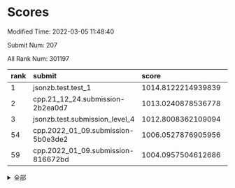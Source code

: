 # Scores

Modified Time: 2022-03-05 11:48:40

Submit Num: 207

All Rank Num: 301197

| rank |               submit               |       score        |       sigma        | pk_num |
| :--- | :--------------------------------- | :----------------- | :----------------- | :----- |
| 1    | jsonzb.test.test_1                 | 1014.8122214939839 | 0.8535847666172469 | 5819   |
| 2    | cpp.21_12_24.submission-2b2ea0d7   | 1013.0240878536778 | 0.8014847072987122 | 5819   |
| 3    | jsonzb.test.submission_level_4     | 1012.8008362109094 | 0.8010393821377252 | 5820   |
| 54   | cpp.2022_01_09.submission-5b0e3de2 | 1006.0527876905956 | 0.7397098899117999 | 5826   |
| 59   | cpp.2022_01_09.submission-816672bd | 1004.0957504612686 | 0.7193472402163369 | 5823   |


<details>
<summary>全部</summary>

| rank |                 submit                 |       score        |       sigma        | pk_num |
| :--- | :------------------------------------- | :----------------- | :----------------- | :----- |
| 1    | jsonzb.test.test_1                     | 1014.8122214939839 | 0.8535847666172469 | 5819   |
| 2    | cpp.21_12_24.submission-2b2ea0d7       | 1013.0240878536778 | 0.8014847072987122 | 5819   |
| 3    | jsonzb.test.submission_level_4         | 1012.8008362109094 | 0.8010393821377252 | 5820   |
| 4    | gobigger.level_3.submission_level_3_9  | 1011.3688540023124 | 0.7674029046431096 | 5814   |
| 5    | gobigger.level_3.submission_level_3_44 | 1011.1491442499944 | 0.7856029842789117 | 5822   |
| 6    | gobigger.level_3.submission_level_3_34 | 1011.0658917624877 | 0.7649231276995797 | 5819   |
| 7    | gobigger.level_3.submission_level_3_49 | 1011.0657431420923 | 0.7622324171475267 | 5822   |
| 8    | gobigger.level_3.submission_level_3_1  | 1011.063420485964  | 0.7786922414828115 | 5823   |
| 9    | gobigger.level_3.submission_level_3_37 | 1010.8747044955102 | 0.76366435891723   | 5819   |
| 10   | gobigger.level_3.submission_level_3_28 | 1010.7592279354028 | 0.7862809537599376 | 5819   |
| 11   | gobigger.level_3.submission_level_3_26 | 1010.7405138052728 | 0.7561964985176395 | 5826   |
| 12   | gobigger.level_3.submission_level_3_10 | 1010.539547039553  | 0.7850916850764589 | 5815   |
| 13   | gobigger.level_3.submission_level_3_6  | 1010.4980319665391 | 0.7441285071431571 | 5820   |
| 14   | gobigger.level_3.submission_level_3_14 | 1010.3691537363514 | 0.768688762266568  | 5821   |
| 15   | gobigger.level_3.submission_level_3_30 | 1010.2998387438803 | 0.7553124158915229 | 5818   |
| 16   | gobigger.level_3.submission_level_3_35 | 1010.2965923901949 | 0.7531725871938474 | 5824   |
| 17   | gobigger.level_3.submission_level_3_45 | 1010.218077207611  | 0.7511269445259418 | 5817   |
| 18   | gobigger.level_3.submission_level_3_39 | 1010.1802623744663 | 0.7471544093361243 | 5823   |
| 19   | gobigger.level_3.submission_level_3_42 | 1010.1393422912543 | 0.7669755012500675 | 5822   |
| 20   | gobigger.level_3.submission_level_3_0  | 1010.1269234972823 | 0.7471218488727692 | 5823   |
| 21   | gobigger.level_3.submission_level_3_47 | 1010.1197089133079 | 0.7576840143773045 | 5822   |
| 22   | gobigger.level_3.submission_level_3_43 | 1010.1103654896904 | 0.7614313767010674 | 5819   |
| 23   | gobigger.level_3.submission_level_3_18 | 1010.09595367524   | 0.767954883836159  | 5821   |
| 24   | gobigger.level_3.submission_level_3_20 | 1009.9698002966725 | 0.7634169228790867 | 5818   |
| 25   | gobigger.level_3.submission_level_3_46 | 1009.9691509761204 | 0.7568644340488753 | 5815   |
| 26   | gobigger.level_3.submission_level_3_2  | 1009.9633113503056 | 0.7650984617546346 | 5814   |
| 27   | gobigger.level_3.submission_level_3_29 | 1009.9083624782389 | 0.7424114720231779 | 5817   |
| 28   | gobigger.level_3.submission_level_3_11 | 1009.9079187436271 | 0.765016699717653  | 5815   |
| 29   | gobigger.level_3.submission_level_3_23 | 1009.8798938983256 | 0.7736198201913159 | 5819   |
| 30   | gobigger.level_3.submission_level_3_7  | 1009.8598777008606 | 0.7815454952472597 | 5816   |
| 31   | gobigger.level_3.submission_level_3_19 | 1009.8490677272605 | 0.756852906536347  | 5821   |
| 32   | gobigger.level_3.submission_level_3_5  | 1009.750499186304  | 0.7548024866421923 | 5820   |
| 33   | gobigger.level_3.submission_level_3_27 | 1009.7319566664826 | 0.7772920662216972 | 5822   |
| 34   | gobigger.level_3.submission_level_3_4  | 1009.7290421733666 | 0.7597181097420853 | 5825   |
| 35   | gobigger.level_3.submission_level_3_24 | 1009.6838105221519 | 0.7519649619073552 | 5825   |
| 36   | gobigger.level_3.submission_level_3_8  | 1009.6319597376541 | 0.7366852362224549 | 5823   |
| 37   | gobigger.level_3.submission_level_3_17 | 1009.5604953700536 | 0.7325654789076386 | 5823   |
| 38   | gobigger.level_3.submission_level_3_33 | 1009.5501063798469 | 0.7678317783989951 | 5814   |
| 39   | gobigger.level_3.submission_level_3_16 | 1009.4721520976441 | 0.7364797185300028 | 5823   |
| 40   | gobigger.level_3.submission_level_3_3  | 1009.4421211725199 | 0.7651588773924951 | 5818   |
| 41   | gobigger.level_3.submission_level_3_38 | 1009.4266876000158 | 0.7710939518013115 | 5815   |
| 42   | gobigger.level_3.submission_level_3_25 | 1009.4160900878449 | 0.7725134743157883 | 5819   |
| 43   | gobigger.level_3.submission_level_3_31 | 1009.3794733594277 | 0.7563524223182253 | 5814   |
| 44   | gobigger.level_3.submission_level_3_40 | 1009.3503152224877 | 0.7426623236032727 | 5816   |
| 45   | gobigger.level_3.submission_level_3_36 | 1009.1446116837582 | 0.7445742100614184 | 5822   |
| 46   | gobigger.level_3.submission_level_3_21 | 1009.1273913103145 | 0.7694083752542858 | 5821   |
| 47   | gobigger.level_3.submission_level_3_12 | 1009.0993058942322 | 0.7453612743208731 | 5816   |
| 48   | gobigger.level_3.submission_level_3_48 | 1009.0852938013326 | 0.745175529412369  | 5820   |
| 49   | gobigger.level_3.submission_level_3_32 | 1008.8907038575877 | 0.7742582004010538 | 5816   |
| 50   | gobigger.level_3.submission_level_3_22 | 1008.8876563039845 | 0.7464710578469254 | 5820   |
| 51   | gobigger.level_3.submission_level_3_41 | 1008.813603703752  | 0.7500945009057112 | 5823   |
| 52   | gobigger.level_3.submission_level_3_15 | 1008.5309586758797 | 0.7395069099015925 | 5819   |
| 53   | gobigger.level_3.submission_level_3_13 | 1008.5262626002341 | 0.7387141946298499 | 5821   |
| 54   | cpp.2022_01_09.submission-5b0e3de2     | 1006.0527876905956 | 0.7397098899117999 | 5826   |
| 55   | gobigger.level_1.submission_level_1_35 | 1004.9194351407414 | 0.715049027426078  | 5824   |
| 56   | gobigger.level_1.submission_level_1_16 | 1004.7147547925634 | 0.7184164043781517 | 5822   |
| 57   | gobigger.level_1.submission_level_1_28 | 1004.4583231114424 | 0.7288655499954174 | 5815   |
| 58   | gobigger.level_1.submission_level_1_1  | 1004.4436792219568 | 0.7260304218659948 | 5818   |
| 59   | cpp.2022_01_09.submission-816672bd     | 1004.0957504612686 | 0.7193472402163369 | 5823   |
| 60   | gobigger.level_1.submission_level_1_10 | 1004.0891762498298 | 0.713194004554528  | 5824   |
| 61   | gobigger.level_1.submission_level_1_31 | 1004.0645993870185 | 0.7125038762276379 | 5818   |
| 62   | gobigger.level_1.submission_level_1_40 | 1003.9908124836735 | 0.7157507284211575 | 5821   |
| 63   | gobigger.level_1.submission_level_1_24 | 1003.9771154858199 | 0.7170815679275598 | 5826   |
| 64   | gobigger.level_1.submission_level_1_36 | 1003.9753177181889 | 0.7110196536857628 | 5820   |
| 65   | gobigger.level_1.submission_level_1_49 | 1003.8793771823156 | 0.7224293504990879 | 5821   |
| 66   | gobigger.level_1.submission_level_1_4  | 1003.8619805836    | 0.7141738413908713 | 5815   |
| 67   | gobigger.level_1.submission_level_1_23 | 1003.8358702095775 | 0.7216862753707299 | 5818   |
| 68   | gobigger.level_1.submission_level_1_5  | 1003.7210481510562 | 0.7117661829999931 | 5818   |
| 69   | gobigger.level_1.submission_level_1_19 | 1003.6610263250891 | 0.7232816885163643 | 5821   |
| 70   | gobigger.level_1.submission_level_1_39 | 1003.6402370914819 | 0.7213936924209804 | 5821   |
| 71   | gobigger.level_1.submission_level_1_8  | 1003.6389650498726 | 0.7222485042376426 | 5820   |
| 72   | gobigger.level_1.submission_level_1_41 | 1003.6125335706918 | 0.7218274747908718 | 5820   |
| 73   | gobigger.level_1.submission_level_1_14 | 1003.5875504482892 | 0.711481744197959  | 5821   |
| 74   | gobigger.level_1.submission_level_1_6  | 1003.4679514907577 | 0.7117753346964681 | 5816   |
| 75   | gobigger.level_1.submission_level_1_34 | 1003.4570118696025 | 0.7128788302637096 | 5822   |
| 76   | gobigger.level_1.submission_level_1_29 | 1003.3385952592812 | 0.7381873366797318 | 5820   |
| 77   | gobigger.level_1.submission_level_1_42 | 1003.3131536321728 | 0.7185810739048836 | 5818   |
| 78   | gobigger.level_1.submission_level_1_12 | 1003.2578992902246 | 0.7146084080777686 | 5819   |
| 79   | gobigger.level_1.submission_level_1_37 | 1003.241041253989  | 0.7287975398535144 | 5819   |
| 80   | gobigger.level_1.submission_level_1_20 | 1003.1895063207991 | 0.7085085636980223 | 5822   |
| 81   | gobigger.level_1.submission_level_1_0  | 1003.1658012658069 | 0.7137312095256712 | 5818   |
| 82   | gobigger.level_1.submission_level_1_21 | 1003.1419655415235 | 0.7093915113080099 | 5822   |
| 83   | gobigger.level_1.submission_level_1_45 | 1003.1310743115735 | 0.7117476758141434 | 5824   |
| 84   | gobigger.level_1.submission_level_1_38 | 1003.1197784916205 | 0.7184667785124522 | 5818   |
| 85   | gobigger.level_1.submission_level_1_2  | 1003.118601365242  | 0.7153875805408754 | 5821   |
| 86   | gobigger.level_1.submission_level_1_47 | 1003.075840568064  | 0.7174621457136204 | 5822   |
| 87   | gobigger.level_1.submission_level_1_3  | 1003.064423441825  | 0.7315118150953    | 5816   |
| 88   | gobigger.level_1.submission_level_1_48 | 1003.0216484803886 | 0.7030253359930226 | 5826   |
| 89   | gobigger.level_1.submission_level_1_32 | 1003.0096311259724 | 0.7167863490087982 | 5821   |
| 90   | gobigger.level_1.submission_level_1_18 | 1002.8842588236008 | 0.7147599129930786 | 5821   |
| 91   | gobigger.level_1.submission_level_1_15 | 1002.8404048387841 | 0.7218848005672291 | 5825   |
| 92   | gobigger.level_1.submission_level_1_11 | 1002.766595006091  | 0.7067744440440751 | 5822   |
| 93   | gobigger.level_1.submission_level_1_43 | 1002.7419199188428 | 0.714427195088086  | 5821   |
| 94   | gobigger.level_1.submission_level_1_26 | 1002.6995505458814 | 0.7045186701711357 | 5820   |
| 95   | gobigger.level_1.submission_level_1_25 | 1002.6737689295284 | 0.7184847417850131 | 5824   |
| 96   | gobigger.level_1.submission_level_1_33 | 1002.6610015884064 | 0.7019010470762965 | 5819   |
| 97   | gobigger.level_1.submission_level_1_22 | 1002.6313076857907 | 0.715099647596929  | 5819   |
| 98   | gobigger.level_1.submission_level_1_17 | 1002.605350847568  | 0.7112086401313699 | 5821   |
| 99   | gobigger.level_1.submission_level_1_44 | 1002.4013908703802 | 0.7073309791076023 | 5818   |
| 100  | gobigger.level_1.submission_level_1_7  | 1002.2670961877226 | 0.7209206125752775 | 5819   |
| 101  | gobigger.level_1.submission_level_1_30 | 1002.1891576872665 | 0.7112662205947609 | 5819   |
| 102  | gobigger.level_1.submission_level_1_46 | 1002.1210213053869 | 0.7042356123193223 | 5821   |
| 103  | gobigger.level_1.submission_level_1_27 | 1001.793291115511  | 0.7161317784608188 | 5825   |
| 104  | gobigger.level_1.submission_level_1_13 | 1001.4495878119426 | 0.7106536366606548 | 5823   |
| 105  | gobigger.level_1.submission_level_1_9  | 1001.318080318048  | 0.7115895300710685 | 5819   |
| 106  | gobigger.random.submission_random_42   | 997.3885798474014  | 0.7071570095269047 | 5819   |
| 107  | gobigger.random.submission_random_28   | 996.7874422172646  | 0.7044274341227522 | 5823   |
| 108  | gobigger.random.submission_random_38   | 996.7596971617859  | 0.6989032441896867 | 5821   |
| 109  | gobigger.random.submission_random_6    | 996.7268446343062  | 0.7135751172751603 | 5820   |
| 110  | gobigger.random.submission_random_29   | 996.6845219125388  | 0.7127905952580131 | 5825   |
| 111  | gobigger.random.submission_random_31   | 996.6108576072393  | 0.6927912948691018 | 5823   |
| 112  | gobigger.random.submission_random_36   | 996.5709494639503  | 0.7043765528428177 | 5822   |
| 113  | gobigger.random.submission_random_21   | 996.5485755013461  | 0.7225162254763425 | 5822   |
| 114  | gobigger.random.submission_random_37   | 996.4954259099865  | 0.7065149498106809 | 5818   |
| 115  | gobigger.random.submission_random_13   | 996.4840804076164  | 0.71461787506116   | 5818   |
| 116  | gobigger.random.submission_random_5    | 996.4134369040254  | 0.7122560049916938 | 5818   |
| 117  | gobigger.random.submission_random_22   | 996.3556746604518  | 0.707583938324266  | 5819   |
| 118  | gobigger.random.submission_random_12   | 996.3455583747951  | 0.7073625174725364 | 5824   |
| 119  | gobigger.random.submission_random_27   | 996.315364392066   | 0.7221035297983439 | 5824   |
| 120  | gobigger.random.submission_random_32   | 996.3059722990006  | 0.723060071147919  | 5817   |
| 121  | gobigger.random.submission_random_15   | 996.2917552233375  | 0.7015674285462987 | 5822   |
| 122  | gobigger.random.submission_random_8    | 996.2796232267856  | 0.7186212182416625 | 5819   |
| 123  | gobigger.random.submission_random_35   | 996.2674623115428  | 0.7275599522877252 | 5819   |
| 124  | gobigger.random.submission_random_23   | 996.2532594761667  | 0.7199237548108276 | 5817   |
| 125  | gobigger.random.submission_random_34   | 996.1394550171523  | 0.6978420643216723 | 5812   |
| 126  | gobigger.random.submission_random_39   | 996.1324178846132  | 0.7120645863811723 | 5820   |
| 127  | gobigger.random.submission_random_0    | 996.0399188493061  | 0.7045345376934266 | 5822   |
| 128  | gobigger.random.submission_random_4    | 996.034830024851   | 0.7182854885025234 | 5825   |
| 129  | gobigger.random.submission_random_1    | 995.991395661015   | 0.719367226502     | 5821   |
| 130  | gobigger.random.submission_random_46   | 995.9588940729735  | 0.7073062562318531 | 5823   |
| 131  | gobigger.random.submission_random_41   | 995.9416190471925  | 0.6931754786987215 | 5818   |
| 132  | gobigger.random.submission_random_40   | 995.8293762056435  | 0.7016365288208023 | 5820   |
| 133  | gobigger.random.submission_random_43   | 995.7794565833082  | 0.7091693435330941 | 5818   |
| 134  | gobigger.random.submission_random_14   | 995.7742521523414  | 0.7104783348807366 | 5825   |
| 135  | gobigger.random.submission_random_30   | 995.7614960523413  | 0.7061064309409025 | 5823   |
| 136  | gobigger.random.submission_random_24   | 995.676375815363   | 0.7217683624612078 | 5820   |
| 137  | gobigger.random.submission_random_16   | 995.6055130990023  | 0.7116164731576    | 5819   |
| 138  | gobigger.random.submission_random_44   | 995.5699538873693  | 0.7145729040173459 | 5822   |
| 139  | gobigger.random.submission_random_7    | 995.5496382300113  | 0.7134962853173031 | 5825   |
| 140  | gobigger.random.submission_random_11   | 995.5059863008507  | 0.7074766491328455 | 5821   |
| 141  | gobigger.random.submission_random_9    | 995.4127829638586  | 0.7104443697533384 | 5821   |
| 142  | gobigger.random.submission_random_48   | 995.4049897077092  | 0.6986253682934962 | 5817   |
| 143  | gobigger.random.submission_random_49   | 995.4005825034551  | 0.7172685127234929 | 5819   |
| 144  | gobigger.random.submission_random_33   | 995.3969764051683  | 0.7074839559287273 | 5821   |
| 145  | gobigger.random.submission_random_10   | 995.3532538803247  | 0.7131147074573131 | 5820   |
| 146  | gobigger.random.submission_random_45   | 995.2935199661141  | 0.716671192840507  | 5821   |
| 147  | gobigger.random.submission_random_2    | 995.2453412621297  | 0.7085873223542758 | 5815   |
| 148  | gobigger.random.submission_random_17   | 995.243617816917   | 0.6945031043528301 | 5819   |
| 149  | gobigger.random.submission_random_3    | 995.236305779511   | 0.7072505061156323 | 5817   |
| 150  | gobigger.random.submission_random_20   | 995.1891531520307  | 0.7104933800246994 | 5819   |
| 151  | gobigger.random.submission_random_26   | 995.1580454228972  | 0.7143594179618659 | 5814   |
| 152  | gobigger.random.submission_random_47   | 995.1040293517729  | 0.7188979985310232 | 5819   |
| 153  | gobigger.random.submission_random_19   | 995.0955997230019  | 0.7104762008667661 | 5822   |
| 154  | gobigger.random.submission_random_25   | 994.8776376008728  | 0.7236437687615169 | 5825   |
| 155  | gobigger.random.submission_random_18   | 994.7928821914306  | 0.7088369318257636 | 5815   |
| 156  | gobigger.level_2.submission_level_2_25 | 994.2084451780689  | 0.7196802263829305 | 5819   |
| 157  | gobigger.level_2.submission_level_2_29 | 993.6140537909597  | 0.7520177486841813 | 5822   |
| 158  | gobigger.level_2.submission_level_2_27 | 993.4346985565063  | 0.7342501750397861 | 5823   |
| 159  | gobigger.level_2.submission_level_2_49 | 993.3911100376307  | 0.7349603063715666 | 5821   |
| 160  | gobigger.level_2.submission_level_2_17 | 993.3776947653528  | 0.7446476772305327 | 5820   |
| 161  | gobigger.level_2.submission_level_2_48 | 993.1958333140685  | 0.7230804904785568 | 5824   |
| 162  | gobigger.level_2.submission_level_2_40 | 993.0626346419127  | 0.7343840158433256 | 5819   |
| 163  | gobigger.level_2.submission_level_2_19 | 993.041739626789   | 0.7530090743396334 | 5821   |
| 164  | gobigger.level_2.submission_level_2_6  | 993.022012583749   | 0.7214913595667192 | 5826   |
| 165  | gobigger.level_2.submission_level_2_26 | 992.9688369221004  | 0.7403992194121749 | 5820   |
| 166  | gobigger.level_2.submission_level_2_9  | 992.8649280263519  | 0.7356369353172558 | 5820   |
| 167  | gobigger.level_2.submission_level_2_21 | 992.8466821961836  | 0.7542850114105591 | 5824   |
| 168  | gobigger.level_2.submission_level_2_8  | 992.8405405929062  | 0.7267227135565852 | 5820   |
| 169  | gobigger.level_2.submission_level_2_45 | 992.6944200635016  | 0.7237662496048315 | 5821   |
| 170  | gobigger.level_2.submission_level_2_38 | 992.6800412924672  | 0.7342670502842715 | 5822   |
| 171  | gobigger.level_2.submission_level_2_37 | 992.6591568387597  | 0.7456988525475211 | 5819   |
| 172  | gobigger.level_2.submission_level_2_13 | 992.6509474331932  | 0.7420276480571404 | 5822   |
| 173  | gobigger.level_2.submission_level_2_43 | 992.5779408970336  | 0.7264909132761138 | 5814   |
| 174  | gobigger.level_2.submission_level_2_1  | 992.5641128192618  | 0.7352249371957533 | 5823   |
| 175  | gobigger.level_2.submission_level_2_36 | 992.561854370364   | 0.7474192392731418 | 5825   |
| 176  | gobigger.level_2.submission_level_2_35 | 992.5455720515074  | 0.7308553345929077 | 5821   |
| 177  | gobigger.level_2.submission_level_2_12 | 992.483404966648   | 0.7353978013994258 | 5818   |
| 178  | gobigger.level_2.submission_level_2_10 | 992.4308945986032  | 0.7322436615722695 | 5822   |
| 179  | gobigger.level_2.submission_level_2_23 | 992.4127745617052  | 0.7576367746291215 | 5822   |
| 180  | gobigger.level_2.submission_level_2_22 | 992.3054532448035  | 0.7342808051126504 | 5817   |
| 181  | gobigger.level_2.submission_level_2_42 | 992.2472396346346  | 0.7524044818869848 | 5815   |
| 182  | gobigger.level_2.submission_level_2_47 | 992.2163983493788  | 0.7365854417918541 | 5820   |
| 183  | gobigger.level_2.submission_level_2_7  | 992.1867595570658  | 0.7331072473534802 | 5824   |
| 184  | gobigger.level_2.submission_level_2_30 | 992.1596751984861  | 0.7424250111315951 | 5820   |
| 185  | gobigger.level_2.submission_level_2_16 | 992.1492083056112  | 0.7383748749411193 | 5821   |
| 186  | gobigger.level_2.submission_level_2_15 | 992.001931609364   | 0.7418432247844777 | 5818   |
| 187  | gobigger.level_2.submission_level_2_18 | 991.9608802607221  | 0.7313642283649325 | 5817   |
| 188  | gobigger.level_2.submission_level_2_31 | 991.9108571817712  | 0.7368833579807252 | 5818   |
| 189  | gobigger.level_2.submission_level_2_33 | 991.8791865802685  | 0.7522184072921262 | 5820   |
| 190  | gobigger.level_2.submission_level_2_2  | 991.7905743872249  | 0.7549331725695773 | 5817   |
| 191  | gobigger.level_2.submission_level_2_28 | 991.758298199407   | 0.7388139836221373 | 5821   |
| 192  | gobigger.level_2.submission_level_2_11 | 991.6876897340386  | 0.7478359522798642 | 5818   |
| 193  | gobigger.level_2.submission_level_2_24 | 991.6595544556803  | 0.7439833495440852 | 5823   |
| 194  | gobigger.level_2.submission_level_2_14 | 991.6425782347233  | 0.7256836467170825 | 5820   |
| 195  | gobigger.level_2.submission_level_2_39 | 991.6157604347497  | 0.7534210569480151 | 5820   |
| 196  | gobigger.level_2.submission_level_2_32 | 991.5898874684664  | 0.7457048447833212 | 5820   |
| 197  | gobigger.level_2.submission_level_2_44 | 991.5451412014016  | 0.7478936281574453 | 5823   |
| 198  | gobigger.level_2.submission_level_2_41 | 991.5320548749696  | 0.7344900689163754 | 5821   |
| 199  | gobigger.level_2.submission_level_2_4  | 991.5186486730033  | 0.7658812392693795 | 5821   |
| 200  | gobigger.level_2.submission_level_2_20 | 991.3667104171486  | 0.7512799393709666 | 5820   |
| 201  | gobigger.level_2.submission_level_2_46 | 991.3505515396903  | 0.754896039875197  | 5820   |
| 202  | gobigger.level_2.submission_level_2_5  | 991.3083289698773  | 0.7509987035686521 | 5824   |
| 203  | gobigger.level_2.submission_level_2_34 | 991.103064652468   | 0.7687374324845213 | 5819   |
| 204  | gobigger.level_2.submission_level_2_0  | 990.8417158135607  | 0.7462022034241212 | 5823   |
| 205  | gobigger.level_2.submission_level_2_3  | 989.5745311094113  | 0.775058982573851  | 5821   |
| 206  | gobigger.none.submission_none_0        | 977.430912318447   | 1.1751544646539107 | 5822   |
| 207  | gobigger.none.submission_none_1        | 976.1251382376151  | 1.4109360938443467 | 5823   |

</details>